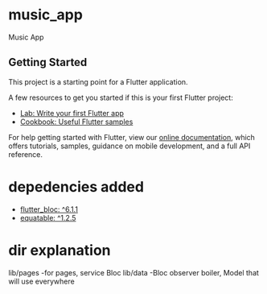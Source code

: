 # music_app

Music App 

## Getting Started

This project is a starting point for a Flutter application.

A few resources to get you started if this is your first Flutter project:

- [Lab: Write your first Flutter app](https://flutter.dev/docs/get-started/codelab)
- [Cookbook: Useful Flutter samples](https://flutter.dev/docs/cookbook)

For help getting started with Flutter, view our
[online documentation](https://flutter.dev/docs), which offers tutorials,
samples, guidance on mobile development, and a full API reference.

#  depedencies added

- [flutter_bloc: ^6.1.1](https://pub.dev/packages/equatable)
- [equatable: ^1.2.5](https://pub.dev/packages/flutter_bloc)
# dir explanation 
lib/pages 
 -for pages, service Bloc
lib/data
 -Bloc observer boiler, Model that will use everywhere